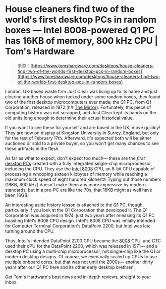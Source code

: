 <!--yml
category: 未分类
date: 2024-05-27 15:00:26
-->

# House cleaners find two of the world's first desktop PCs in random boxes — Intel 8008-powered Q1 PC has 16KB of memory, 800 kHz CPU | Tom's Hardware

> 来源：[https://www.tomshardware.com/desktops/house-cleaners-find-two-of-the-worlds-first-desktop-pcs-in-random-boxes](https://www.tomshardware.com/desktops/house-cleaners-find-two-of-the-worlds-first-desktop-pcs-in-random-boxes)

London, UK-based waste firm Just Clear was living up to its name and just clearing another house when tucked under some random boxes, they found two of the first desktop microcomputers ever made: the Q1 PC, from Q1 Corporation, released in 1972 (h/t [The Mirror](https://www.mirror.co.uk/news/uk-news/two-worlds-first-desktop-computers-32146932)). Fortunately, this piece of computing history was not scrapped, and Just Clear kept its hands on the old units long enough to determine their actual historical value.

If you want to see these for yourself and are based in the UK, move quickly! They are now on display at Kingston University in Surrey, England, but only for the rest of February 17th. Afterward, it's expected both will be either auctioned or sold to a private buyer, so you won't get many chances to see these artifacts in the flesh.

As far as what to expect, don't expect too much— these are the *first* [desktop PCs](https://www.tomshardware.com/best-picks/best-gaming-pcs) created with a fully integrated single-chip microprocessor, including the CPU. They use the [Intel 8008](https://www.tomshardware.com/news/intel-8008-cpu-processor-anniversary,15176.html) CPU, an 8-bit CPU capable of processing a whopping sixteen kilobytes of memory while reaching a maximum clock speed of eight hundred kilohertz! Typing out those numbers (16KB, 800 kHz) doesn't make them any more impressive by modern standards, but in a pre-PC era like the 70s, that 16KB might as well have been 16GB.

An interesting aside history lesson is attached to the Q1 PC, though, particularly if you look at the Q1 Corporation that developed it. The Q1 Corporation was acquired in 1974, just two years after releasing its Q1 PC boasting Intel's 8008 CPU design. Intel's 8008 CPU was initially intended for Computer Terminal Corporation's DataPoint 2200, but Intel was late turning around the CPU.

Thus, Intel's intended DataPoint 2200 CPU became the [8008](https://www.tomshardware.com/picturestory/710-history-of-intel-cpus.html) CPU, and CTC used their oPU for the DataPoint 2200, which was released in 1971— and a desktop PC using a multi-chip microprocessor, not single-chip like the Q1 or modern desktop designs. Of course, we eventually scaled up CPUs to use multiple onboard cores, but that was not until the 2000s— another thirty years after our Q1 PC here and its other early desktop brethren.

Get Tom's Hardware's best news and in-depth reviews, straight to your inbox.
